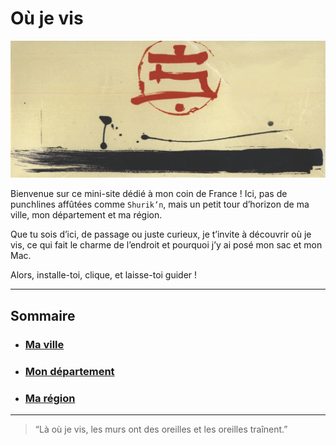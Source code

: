 # Où je vis

![Image représentant](./images/accueil.jpg)

Bienvenue sur ce mini-site dédié à mon coin de France ! Ici, pas de punchlines affûtées comme `Shurik’n`, mais un petit tour d’horizon de ma ville, mon département et ma région.

Que tu sois d’ici, de passage ou juste curieux, je t’invite à découvrir où je vis, ce qui fait le charme de l’endroit et pourquoi j’y ai posé mon sac et mon Mac.

Alors, installe-toi, clique, et laisse-toi guider !

***

## Sommaire
- ### [Ma ville](./ma-ville.md)
- ### [Mon département](./mon-departement.md)
- ### [Ma région](./ma-region.md)

***

> “Là où je vis, les murs ont des oreilles et les oreilles traînent.”

